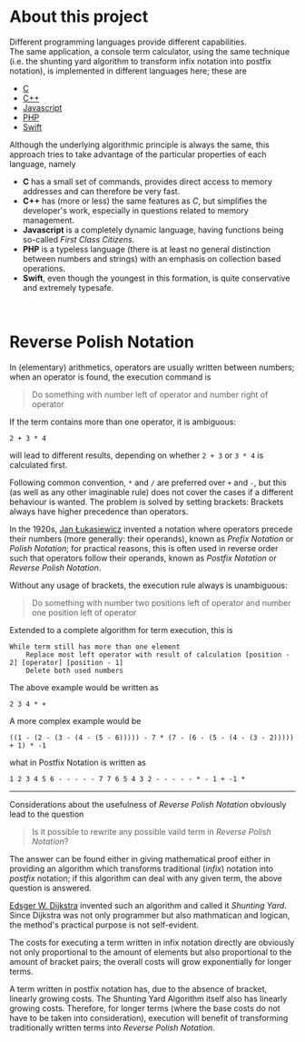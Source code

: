 # About this project

Different programming languages provide different capabilities.  
The same application, a console term calculator, using the same technique
(i.e. the shunting yard algorithm to transform infix notation into postfix notation),
is implemented in different languages here; these are

- [C](https://github.com/mentalmove/ShuntingYard/tree/C)
- [C++](https://github.com/mentalmove/ShuntingYard/tree/C++)
- [Javascript](https://github.com/mentalmove/ShuntingYard/tree/Javascript)
- [PHP](https://github.com/mentalmove/ShuntingYard/tree/PHP)
- [Swift](https://github.com/mentalmove/ShuntingYard/tree/Swift)

Although the underlying algorithmic principle is always the same,
this approach tries to take advantage of the particular properties
of each language, namely

- **C** has a small set of commands, provides direct access to memory addresses and can therefore be very fast.
- **C++** has (more or less) the same features as _C_, but simplifies the developer's work,
especially in questions related to memory management.
- **Javascript** is a completely dynamic language, having functions being so-called _First Class Citizens_.
- **PHP** is a typeless language (there is at least no general distinction between numbers and strings)
with an emphasis on collection based operations.
- **Swift**, even though the youngest in this formation, is quite conservative
and extremely typesafe.

&nbsp;

# Reverse Polish Notation

In (elementary) arithmetics, operators are usually written between numbers;
when an operator is found, the execution command is
> Do something with number left of operator and number right of operator

If the term contains more than one operator, it is ambiguous:
```
2 + 3 * 4
```
will lead to different results, depending on whether
`2 + 3` or `3 * 4` is calculated first.

Following common convention, `*` and `/` are preferred over `+` and `-`,
but this (as well as any other imaginable rule) does not cover
the cases if a different behaviour is wanted. The problem is solved
by setting brackets: Brackets always have higher precedence than operators.

In the 1920s, [Jan Łukasiewicz](https://en.wikipedia.org/wiki/Jan_Łukasiewicz)
invented a notation where operators
precede their numbers (more generally: their operands),
known as _Prefix Notation_ or _Polish Notation_; for practical reasons,
this is often used in reverse order such that operators follow their operands,
known as _Postfix Notation_ or _Reverse Polish Notation_.

Without any usage of brackets, the execution rule always is unambiguous:
> Do something with number two positions left of operator and number one position left of operator

Extended to a complete algorithm for term execution, this is
```
While term still has more than one element
    Replace most left operator with result of calculation [position - 2] [operator] [position - 1]
    Delete both used numbers
```

The above example would be written as
```
2 3 4 * +
```

A more complex example would be
```
((1 - (2 - (3 - (4 - (5 - 6))))) - 7 * (7 - (6 - (5 - (4 - (3 - 2))))) + 1) * -1
```
what in Postfix Notation is written as
```
1 2 3 4 5 6 - - - - - 7 7 6 5 4 3 2 - - - - - * - 1 + -1 *
```

---

Considerations about the usefulness of _Reverse Polish Notation_
obviously lead to the question
> Is it possible to rewrite any possible vaild term in _Reverse Polish Notation_?

The answer can be found either in giving mathematical proof
either in providing an algorithm which transforms traditional (_infix_)
notation into _postfix_ notation; if this algorithm can deal
with any given term, the above question is answered.

[Edsger W. Dijkstra](https://en.wikipedia.org/wiki/Edsger_W._Dijkstra)
invented such an algorithm and called it _Shunting Yard_. Since Dijkstra
was not only programmer but also mathmatican and logican, the method's
practical purpose is not self-evident.

The costs for executing a term written in infix notation directly
are obviously not only proportional to the amount of elements
but also proportional to the amount of bracket pairs; the overall
costs will grow exponentially for longer terms.

A term written in postfix notation has, due to the absence of bracket,
linearly growing costs. The Shunting Yard Algorithm itself also has
linearly growing costs. Therefore, for longer terms (where the base
costs do not have to be taken into consideration), execution will
benefit of transforming traditionally written terms into _Reverse Polish Notation_.
